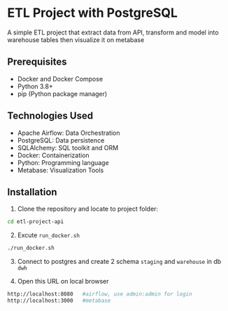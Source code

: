 # ETL Project with PostgreSQL

A simple ETL project that extract data from API, transform and model into warehouse tables then visualize it on metabase

## Prerequisites

- Docker and Docker Compose
- Python 3.8+
- pip (Python package manager)

## Technologies Used

- Apache Airflow: Data Orchestration
- PostgreSQL: Data persistence
- SQLAlchemy: SQL toolkit and ORM
- Docker: Containerization
- Python: Programming language
- Metabase: Visualization Tools

## Installation

1. Clone the repository and locate to project folder:
```bash
cd etl-project-api
```

2. Excute `run_docker.sh`
```bash
./run_docker.sh
```

3. Connect to postgres and create 2 schema `staging` and `warehouse` in db `dwh`

4. Open this URL on local browser
```bash
http://localhost:8080   #airflow, use admin:admin for login
http://localhost:3000   #metabase
```
